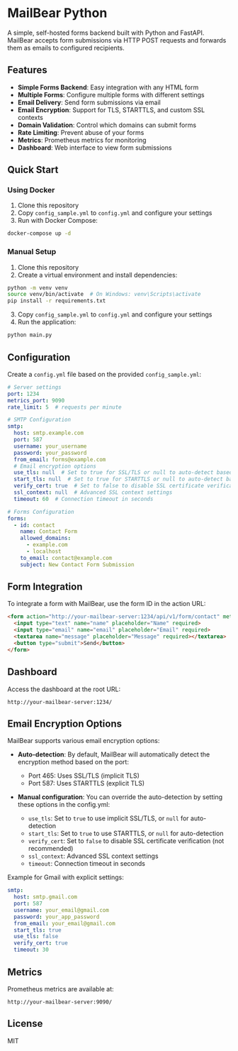 # MailBear Python

A simple, self-hosted forms backend built with Python and FastAPI. MailBear accepts form submissions via HTTP POST requests and forwards them as emails to configured recipients.

## Features

- **Simple Forms Backend**: Easy integration with any HTML form
- **Multiple Forms**: Configure multiple forms with different settings
- **Email Delivery**: Send form submissions via email
- **Email Encryption**: Support for TLS, STARTTLS, and custom SSL contexts
- **Domain Validation**: Control which domains can submit forms
- **Rate Limiting**: Prevent abuse of your forms
- **Metrics**: Prometheus metrics for monitoring
- **Dashboard**: Web interface to view form submissions

## Quick Start

### Using Docker

1. Clone this repository
2. Copy `config_sample.yml` to `config.yml` and configure your settings
3. Run with Docker Compose:

```bash
docker-compose up -d
```

### Manual Setup

1. Clone this repository
2. Create a virtual environment and install dependencies:

```bash
python -m venv venv
source venv/bin/activate  # On Windows: venv\Scripts\activate
pip install -r requirements.txt
```

3. Copy `config_sample.yml` to `config.yml` and configure your settings
4. Run the application:

```bash
python main.py
```

## Configuration

Create a `config.yml` file based on the provided `config_sample.yml`:

```yaml
# Server settings
port: 1234
metrics_port: 9090
rate_limit: 5  # requests per minute

# SMTP Configuration
smtp:
  host: smtp.example.com
  port: 587
  username: your_username
  password: your_password
  from_email: forms@example.com
  # Email encryption options
  use_tls: null  # Set to true for SSL/TLS or null to auto-detect based on port
  start_tls: null  # Set to true for STARTTLS or null to auto-detect based on port
  verify_cert: true  # Set to false to disable SSL certificate verification (not recommended)
  ssl_context: null  # Advanced SSL context settings
  timeout: 60  # Connection timeout in seconds

# Forms Configuration
forms:
  - id: contact
    name: Contact Form
    allowed_domains:
      - example.com
      - localhost
    to_email: contact@example.com
    subject: New Contact Form Submission
```

## Form Integration

To integrate a form with MailBear, use the form ID in the action URL:

```html
<form action="http://your-mailbear-server:1234/api/v1/form/contact" method="POST">
  <input type="text" name="name" placeholder="Name" required>
  <input type="email" name="email" placeholder="Email" required>
  <textarea name="message" placeholder="Message" required></textarea>
  <button type="submit">Send</button>
</form>
```

## Dashboard

Access the dashboard at the root URL:

```
http://your-mailbear-server:1234/
```

## Email Encryption Options

MailBear supports various email encryption options:

- **Auto-detection**: By default, MailBear will automatically detect the encryption method based on the port:
  - Port 465: Uses SSL/TLS (implicit TLS)
  - Port 587: Uses STARTTLS (explicit TLS)

- **Manual configuration**: You can override the auto-detection by setting these options in the config.yml:
  - `use_tls`: Set to `true` to use implicit SSL/TLS, or `null` for auto-detection
  - `start_tls`: Set to `true` to use STARTTLS, or `null` for auto-detection
  - `verify_cert`: Set to `false` to disable SSL certificate verification (not recommended)
  - `ssl_context`: Advanced SSL context settings
  - `timeout`: Connection timeout in seconds

Example for Gmail with explicit settings:
```yaml
smtp:
  host: smtp.gmail.com
  port: 587
  username: your_email@gmail.com
  password: your_app_password
  from_email: your_email@gmail.com
  start_tls: true
  use_tls: false
  verify_cert: true
  timeout: 30
```

## Metrics

Prometheus metrics are available at:

```
http://your-mailbear-server:9090/
```

## License

MIT